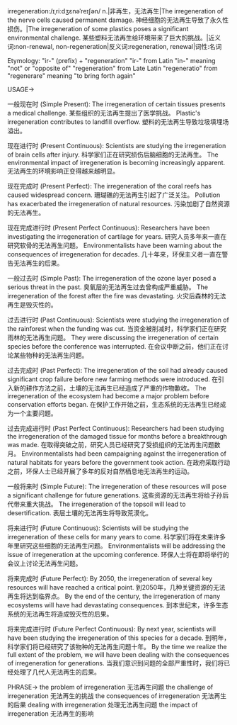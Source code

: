 irregeneration:/ɪˌriːdʒɛnəˈreɪʃən/
n.|非再生，无法再生|The irregeneration of the nerve cells caused permanent damage.  神经细胞的无法再生导致了永久性损伤。|The irregeneration of some plastics poses a significant environmental challenge.  某些塑料无法再生给环境带来了巨大的挑战。|近义词:non-renewal, non-regeneration|反义词:regeneration, renewal|词性:名词

Etymology:
"ir-" (prefix) + "regeneration"
"ir-" from Latin "in-" meaning "not" or "opposite of"
"regeneration" from Late Latin "regeneratio" from "regenerare" meaning "to bring forth again"

USAGE->

一般现在时 (Simple Present):
The irregeneration of certain tissues presents a medical challenge.  某些组织的无法再生提出了医学挑战。
Plastic's irregeneration contributes to landfill overflow. 塑料的无法再生导致垃圾填埋场溢出。


现在进行时 (Present Continuous):
Scientists are studying the irregeneration of brain cells after injury. 科学家们正在研究损伤后脑细胞的无法再生。
The environmental impact of irregeneration is becoming increasingly apparent. 无法再生的环境影响正变得越来越明显。


现在完成时 (Present Perfect):
The irregeneration of the coral reefs has caused widespread concern. 珊瑚礁的无法再生引起了广泛关注。
Pollution has exacerbated the irregeneration of natural resources. 污染加剧了自然资源的无法再生。


现在完成进行时 (Present Perfect Continuous):
Researchers have been investigating the irregeneration of cartilage for years.  研究人员多年来一直在研究软骨的无法再生问题。
Environmentalists have been warning about the consequences of irregeneration for decades.  几十年来，环保主义者一直在警告无法再生的后果。


一般过去时 (Simple Past):
The irregeneration of the ozone layer posed a serious threat in the past. 臭氧层的无法再生过去曾构成严重威胁。
The irregeneration of the forest after the fire was devastating.  火灾后森林的无法再生是毁灭性的。


过去进行时 (Past Continuous):
Scientists were studying the irregeneration of the rainforest when the funding was cut.  当资金被削减时，科学家们正在研究雨林的无法再生问题。
They were discussing the irregeneration of certain species before the conference was interrupted.  在会议中断之前，他们正在讨论某些物种的无法再生问题。


过去完成时 (Past Perfect):
The irregeneration of the soil had already caused significant crop failure before new farming methods were introduced.  在引入新的耕作方法之前，土壤的无法再生已经造成了严重的作物歉收。
The irregeneration of the ecosystem had become a major problem before conservation efforts began.  在保护工作开始之前，生态系统的无法再生已经成为一个主要问题。


过去完成进行时 (Past Perfect Continuous):
Researchers had been studying the irregeneration of the damaged tissue for months before a breakthrough was made.  在取得突破之前，研究人员已经研究了受损组织的无法再生问题数月。
Environmentalists had been campaigning against the irregeneration of natural habitats for years before the government took action.  在政府采取行动之前，环保人士已经开展了多年的反对自然栖息地无法再生的运动。


一般将来时 (Simple Future):
The irregeneration of these resources will pose a significant challenge for future generations.  这些资源的无法再生将给子孙后代带来重大挑战。
The irregeneration of the topsoil will lead to desertification. 表层土壤的无法再生将导致荒漠化。


将来进行时 (Future Continuous):
Scientists will be studying the irregeneration of these cells for many years to come.  科学家们将在未来许多年里研究这些细胞的无法再生问题。
Environmentalists will be addressing the issue of irregeneration at the upcoming conference.  环保人士将在即将举行的会议上讨论无法再生问题。


将来完成时 (Future Perfect):
By 2050, the irregeneration of several key resources will have reached a critical point.  到2050年，几种关键资源的无法再生将达到临界点。
By the end of the century, the irregeneration of many ecosystems will have had devastating consequences.  到本世纪末，许多生态系统的无法再生将造成毁灭性的后果。


将来完成进行时 (Future Perfect Continuous):
By next year, scientists will have been studying the irregeneration of this species for a decade.  到明年，科学家们将已经研究了该物种的无法再生问题十年。
By the time we realize the full extent of the problem, we will have been dealing with the consequences of irregeneration for generations.  当我们意识到问题的全部严重性时，我们将已经处理了几代人无法再生的后果。


PHRASE->
the problem of irregeneration 无法再生问题
the challenge of irregeneration 无法再生的挑战
the consequences of irregeneration 无法再生的后果
dealing with irregeneration  处理无法再生问题
the impact of irregeneration 无法再生的影响
